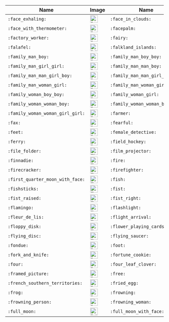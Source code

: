 | Name | Image | Name | Image | Name | Image | Name | Image |
| --- | --- | --- | --- | --- | --- | --- | --- |
| `:face_exhaling:` | <img src="https://github.githubassets.com/images/icons/emoji/unicode/1f62e-1f4a8.png?v8" alt="face_exhaling" width="24" height="24" /> | `:face_in_clouds:` | <img src="https://github.githubassets.com/images/icons/emoji/unicode/1f636-1f32b.png?v8" alt="face_in_clouds" width="24" height="24" /> | `:face_with_head_bandage:` | <img src="https://github.githubassets.com/images/icons/emoji/unicode/1f915.png?v8" alt="face_with_head_bandage" width="24" height="24" /> | `:face_with_spiral_eyes:` | <img src="https://github.githubassets.com/images/icons/emoji/unicode/1f635-1f4ab.png?v8" alt="face_with_spiral_eyes" width="24" height="24" /> |
| `:face_with_thermometer:` | <img src="https://github.githubassets.com/images/icons/emoji/unicode/1f912.png?v8" alt="face_with_thermometer" width="24" height="24" /> | `:facepalm:` | <img src="https://github.githubassets.com/images/icons/emoji/unicode/1f926.png?v8" alt="facepalm" width="24" height="24" /> | `:facepunch:` | <img src="https://github.githubassets.com/images/icons/emoji/unicode/1f44a.png?v8" alt="facepunch" width="24" height="24" /> | `:factory:` | <img src="https://github.githubassets.com/images/icons/emoji/unicode/1f3ed.png?v8" alt="factory" width="24" height="24" /> |
| `:factory_worker:` | <img src="https://github.githubassets.com/images/icons/emoji/unicode/1f9d1-1f3ed.png?v8" alt="factory_worker" width="24" height="24" /> | `:fairy:` | <img src="https://github.githubassets.com/images/icons/emoji/unicode/1f9da.png?v8" alt="fairy" width="24" height="24" /> | `:fairy_man:` | <img src="https://github.githubassets.com/images/icons/emoji/unicode/1f9da-2642.png?v8" alt="fairy_man" width="24" height="24" /> | `:fairy_woman:` | <img src="https://github.githubassets.com/images/icons/emoji/unicode/1f9da-2640.png?v8" alt="fairy_woman" width="24" height="24" /> |
| `:falafel:` | <img src="https://github.githubassets.com/images/icons/emoji/unicode/1f9c6.png?v8" alt="falafel" width="24" height="24" /> | `:falkland_islands:` | <img src="https://github.githubassets.com/images/icons/emoji/unicode/1f1eb-1f1f0.png?v8" alt="falkland_islands" width="24" height="24" /> | `:fallen_leaf:` | <img src="https://github.githubassets.com/images/icons/emoji/unicode/1f342.png?v8" alt="fallen_leaf" width="24" height="24" /> | `:family:` | <img src="https://github.githubassets.com/images/icons/emoji/unicode/1f46a.png?v8" alt="family" width="24" height="24" /> |
| `:family_man_boy:` | <img src="https://github.githubassets.com/images/icons/emoji/unicode/1f468-1f466.png?v8" alt="family_man_boy" width="24" height="24" /> | `:family_man_boy_boy:` | <img src="https://github.githubassets.com/images/icons/emoji/unicode/1f468-1f466-1f466.png?v8" alt="family_man_boy_boy" width="24" height="24" /> | `:family_man_girl:` | <img src="https://github.githubassets.com/images/icons/emoji/unicode/1f468-1f467.png?v8" alt="family_man_girl" width="24" height="24" /> | `:family_man_girl_boy:` | <img src="https://github.githubassets.com/images/icons/emoji/unicode/1f468-1f467-1f466.png?v8" alt="family_man_girl_boy" width="24" height="24" /> |
| `:family_man_girl_girl:` | <img src="https://github.githubassets.com/images/icons/emoji/unicode/1f468-1f467-1f467.png?v8" alt="family_man_girl_girl" width="24" height="24" /> | `:family_man_man_boy:` | <img src="https://github.githubassets.com/images/icons/emoji/unicode/1f468-1f468-1f466.png?v8" alt="family_man_man_boy" width="24" height="24" /> | `:family_man_man_boy_boy:` | <img src="https://github.githubassets.com/images/icons/emoji/unicode/1f468-1f468-1f466-1f466.png?v8" alt="family_man_man_boy_boy" width="24" height="24" /> | `:family_man_man_girl:` | <img src="https://github.githubassets.com/images/icons/emoji/unicode/1f468-1f468-1f467.png?v8" alt="family_man_man_girl" width="24" height="24" /> |
| `:family_man_man_girl_boy:` | <img src="https://github.githubassets.com/images/icons/emoji/unicode/1f468-1f468-1f467-1f466.png?v8" alt="family_man_man_girl_boy" width="24" height="24" /> | `:family_man_man_girl_girl:` | <img src="https://github.githubassets.com/images/icons/emoji/unicode/1f468-1f468-1f467-1f467.png?v8" alt="family_man_man_girl_girl" width="24" height="24" /> | `:family_man_woman_boy:` | <img src="https://github.githubassets.com/images/icons/emoji/unicode/1f468-1f469-1f466.png?v8" alt="family_man_woman_boy" width="24" height="24" /> | `:family_man_woman_boy_boy:` | <img src="https://github.githubassets.com/images/icons/emoji/unicode/1f468-1f469-1f466-1f466.png?v8" alt="family_man_woman_boy_boy" width="24" height="24" /> |
| `:family_man_woman_girl:` | <img src="https://github.githubassets.com/images/icons/emoji/unicode/1f468-1f469-1f467.png?v8" alt="family_man_woman_girl" width="24" height="24" /> | `:family_man_woman_girl_boy:` | <img src="https://github.githubassets.com/images/icons/emoji/unicode/1f468-1f469-1f467-1f466.png?v8" alt="family_man_woman_girl_boy" width="24" height="24" /> | `:family_man_woman_girl_girl:` | <img src="https://github.githubassets.com/images/icons/emoji/unicode/1f468-1f469-1f467-1f467.png?v8" alt="family_man_woman_girl_girl" width="24" height="24" /> | `:family_woman_boy:` | <img src="https://github.githubassets.com/images/icons/emoji/unicode/1f469-1f466.png?v8" alt="family_woman_boy" width="24" height="24" /> |
| `:family_woman_boy_boy:` | <img src="https://github.githubassets.com/images/icons/emoji/unicode/1f469-1f466-1f466.png?v8" alt="family_woman_boy_boy" width="24" height="24" /> | `:family_woman_girl:` | <img src="https://github.githubassets.com/images/icons/emoji/unicode/1f469-1f467.png?v8" alt="family_woman_girl" width="24" height="24" /> | `:family_woman_girl_boy:` | <img src="https://github.githubassets.com/images/icons/emoji/unicode/1f469-1f467-1f466.png?v8" alt="family_woman_girl_boy" width="24" height="24" /> | `:family_woman_girl_girl:` | <img src="https://github.githubassets.com/images/icons/emoji/unicode/1f469-1f467-1f467.png?v8" alt="family_woman_girl_girl" width="24" height="24" /> |
| `:family_woman_woman_boy:` | <img src="https://github.githubassets.com/images/icons/emoji/unicode/1f469-1f469-1f466.png?v8" alt="family_woman_woman_boy" width="24" height="24" /> | `:family_woman_woman_boy_boy:` | <img src="https://github.githubassets.com/images/icons/emoji/unicode/1f469-1f469-1f466-1f466.png?v8" alt="family_woman_woman_boy_boy" width="24" height="24" /> | `:family_woman_woman_girl:` | <img src="https://github.githubassets.com/images/icons/emoji/unicode/1f469-1f469-1f467.png?v8" alt="family_woman_woman_girl" width="24" height="24" /> | `:family_woman_woman_girl_boy:` | <img src="https://github.githubassets.com/images/icons/emoji/unicode/1f469-1f469-1f467-1f466.png?v8" alt="family_woman_woman_girl_boy" width="24" height="24" /> |
| `:family_woman_woman_girl_girl:` | <img src="https://github.githubassets.com/images/icons/emoji/unicode/1f469-1f469-1f467-1f467.png?v8" alt="family_woman_woman_girl_girl" width="24" height="24" /> | `:farmer:` | <img src="https://github.githubassets.com/images/icons/emoji/unicode/1f9d1-1f33e.png?v8" alt="farmer" width="24" height="24" /> | `:faroe_islands:` | <img src="https://github.githubassets.com/images/icons/emoji/unicode/1f1eb-1f1f4.png?v8" alt="faroe_islands" width="24" height="24" /> | `:fast_forward:` | <img src="https://github.githubassets.com/images/icons/emoji/unicode/23e9.png?v8" alt="fast_forward" width="24" height="24" /> |
| `:fax:` | <img src="https://github.githubassets.com/images/icons/emoji/unicode/1f4e0.png?v8" alt="fax" width="24" height="24" /> | `:fearful:` | <img src="https://github.githubassets.com/images/icons/emoji/unicode/1f628.png?v8" alt="fearful" width="24" height="24" /> | `:feather:` | <img src="https://github.githubassets.com/images/icons/emoji/unicode/1fab6.png?v8" alt="feather" width="24" height="24" /> | `:feelsgood:` | <img src="https://github.githubassets.com/images/icons/emoji/feelsgood.png?v8" alt="feelsgood" width="24" height="24" /> |
| `:feet:` | <img src="https://github.githubassets.com/images/icons/emoji/unicode/1f43e.png?v8" alt="feet" width="24" height="24" /> | `:female_detective:` | <img src="https://github.githubassets.com/images/icons/emoji/unicode/1f575-2640.png?v8" alt="female_detective" width="24" height="24" /> | `:female_sign:` | <img src="https://github.githubassets.com/images/icons/emoji/unicode/2640.png?v8" alt="female_sign" width="24" height="24" /> | `:ferris_wheel:` | <img src="https://github.githubassets.com/images/icons/emoji/unicode/1f3a1.png?v8" alt="ferris_wheel" width="24" height="24" /> |
| `:ferry:` | <img src="https://github.githubassets.com/images/icons/emoji/unicode/26f4.png?v8" alt="ferry" width="24" height="24" /> | `:field_hockey:` | <img src="https://github.githubassets.com/images/icons/emoji/unicode/1f3d1.png?v8" alt="field_hockey" width="24" height="24" /> | `:fiji:` | <img src="https://github.githubassets.com/images/icons/emoji/unicode/1f1eb-1f1ef.png?v8" alt="fiji" width="24" height="24" /> | `:file_cabinet:` | <img src="https://github.githubassets.com/images/icons/emoji/unicode/1f5c4.png?v8" alt="file_cabinet" width="24" height="24" /> |
| `:file_folder:` | <img src="https://github.githubassets.com/images/icons/emoji/unicode/1f4c1.png?v8" alt="file_folder" width="24" height="24" /> | `:film_projector:` | <img src="https://github.githubassets.com/images/icons/emoji/unicode/1f4fd.png?v8" alt="film_projector" width="24" height="24" /> | `:film_strip:` | <img src="https://github.githubassets.com/images/icons/emoji/unicode/1f39e.png?v8" alt="film_strip" width="24" height="24" /> | `:finland:` | <img src="https://github.githubassets.com/images/icons/emoji/unicode/1f1eb-1f1ee.png?v8" alt="finland" width="24" height="24" /> |
| `:finnadie:` | <img src="https://github.githubassets.com/images/icons/emoji/finnadie.png?v8" alt="finnadie" width="24" height="24" /> | `:fire:` | <img src="https://github.githubassets.com/images/icons/emoji/unicode/1f525.png?v8" alt="fire" width="24" height="24" /> | `:fire_engine:` | <img src="https://github.githubassets.com/images/icons/emoji/unicode/1f692.png?v8" alt="fire_engine" width="24" height="24" /> | `:fire_extinguisher:` | <img src="https://github.githubassets.com/images/icons/emoji/unicode/1f9ef.png?v8" alt="fire_extinguisher" width="24" height="24" /> |
| `:firecracker:` | <img src="https://github.githubassets.com/images/icons/emoji/unicode/1f9e8.png?v8" alt="firecracker" width="24" height="24" /> | `:firefighter:` | <img src="https://github.githubassets.com/images/icons/emoji/unicode/1f9d1-1f692.png?v8" alt="firefighter" width="24" height="24" /> | `:fireworks:` | <img src="https://github.githubassets.com/images/icons/emoji/unicode/1f386.png?v8" alt="fireworks" width="24" height="24" /> | `:first_quarter_moon:` | <img src="https://github.githubassets.com/images/icons/emoji/unicode/1f313.png?v8" alt="first_quarter_moon" width="24" height="24" /> |
| `:first_quarter_moon_with_face:` | <img src="https://github.githubassets.com/images/icons/emoji/unicode/1f31b.png?v8" alt="first_quarter_moon_with_face" width="24" height="24" /> | `:fish:` | <img src="https://github.githubassets.com/images/icons/emoji/unicode/1f41f.png?v8" alt="fish" width="24" height="24" /> | `:fish_cake:` | <img src="https://github.githubassets.com/images/icons/emoji/unicode/1f365.png?v8" alt="fish_cake" width="24" height="24" /> | `:fishing_pole_and_fish:` | <img src="https://github.githubassets.com/images/icons/emoji/unicode/1f3a3.png?v8" alt="fishing_pole_and_fish" width="24" height="24" /> |
| `:fishsticks:` | <img src="https://github.githubassets.com/images/icons/emoji/fishsticks.png?v8" alt="fishsticks" width="24" height="24" /> | `:fist:` | <img src="https://github.githubassets.com/images/icons/emoji/unicode/270a.png?v8" alt="fist" width="24" height="24" /> | `:fist_left:` | <img src="https://github.githubassets.com/images/icons/emoji/unicode/1f91b.png?v8" alt="fist_left" width="24" height="24" /> | `:fist_oncoming:` | <img src="https://github.githubassets.com/images/icons/emoji/unicode/1f44a.png?v8" alt="fist_oncoming" width="24" height="24" /> |
| `:fist_raised:` | <img src="https://github.githubassets.com/images/icons/emoji/unicode/270a.png?v8" alt="fist_raised" width="24" height="24" /> | `:fist_right:` | <img src="https://github.githubassets.com/images/icons/emoji/unicode/1f91c.png?v8" alt="fist_right" width="24" height="24" /> | `:five:` | <img src="https://github.githubassets.com/images/icons/emoji/unicode/0035-20e3.png?v8" alt="five" width="24" height="24" /> | `:flags:` | <img src="https://github.githubassets.com/images/icons/emoji/unicode/1f38f.png?v8" alt="flags" width="24" height="24" /> |
| `:flamingo:` | <img src="https://github.githubassets.com/images/icons/emoji/unicode/1f9a9.png?v8" alt="flamingo" width="24" height="24" /> | `:flashlight:` | <img src="https://github.githubassets.com/images/icons/emoji/unicode/1f526.png?v8" alt="flashlight" width="24" height="24" /> | `:flat_shoe:` | <img src="https://github.githubassets.com/images/icons/emoji/unicode/1f97f.png?v8" alt="flat_shoe" width="24" height="24" /> | `:flatbread:` | <img src="https://github.githubassets.com/images/icons/emoji/unicode/1fad3.png?v8" alt="flatbread" width="24" height="24" /> |
| `:fleur_de_lis:` | <img src="https://github.githubassets.com/images/icons/emoji/unicode/269c.png?v8" alt="fleur_de_lis" width="24" height="24" /> | `:flight_arrival:` | <img src="https://github.githubassets.com/images/icons/emoji/unicode/1f6ec.png?v8" alt="flight_arrival" width="24" height="24" /> | `:flight_departure:` | <img src="https://github.githubassets.com/images/icons/emoji/unicode/1f6eb.png?v8" alt="flight_departure" width="24" height="24" /> | `:flipper:` | <img src="https://github.githubassets.com/images/icons/emoji/unicode/1f42c.png?v8" alt="flipper" width="24" height="24" /> |
| `:floppy_disk:` | <img src="https://github.githubassets.com/images/icons/emoji/unicode/1f4be.png?v8" alt="floppy_disk" width="24" height="24" /> | `:flower_playing_cards:` | <img src="https://github.githubassets.com/images/icons/emoji/unicode/1f3b4.png?v8" alt="flower_playing_cards" width="24" height="24" /> | `:flushed:` | <img src="https://github.githubassets.com/images/icons/emoji/unicode/1f633.png?v8" alt="flushed" width="24" height="24" /> | `:fly:` | <img src="https://github.githubassets.com/images/icons/emoji/unicode/1fab0.png?v8" alt="fly" width="24" height="24" /> |
| `:flying_disc:` | <img src="https://github.githubassets.com/images/icons/emoji/unicode/1f94f.png?v8" alt="flying_disc" width="24" height="24" /> | `:flying_saucer:` | <img src="https://github.githubassets.com/images/icons/emoji/unicode/1f6f8.png?v8" alt="flying_saucer" width="24" height="24" /> | `:fog:` | <img src="https://github.githubassets.com/images/icons/emoji/unicode/1f32b.png?v8" alt="fog" width="24" height="24" /> | `:foggy:` | <img src="https://github.githubassets.com/images/icons/emoji/unicode/1f301.png?v8" alt="foggy" width="24" height="24" /> |
| `:fondue:` | <img src="https://github.githubassets.com/images/icons/emoji/unicode/1fad5.png?v8" alt="fondue" width="24" height="24" /> | `:foot:` | <img src="https://github.githubassets.com/images/icons/emoji/unicode/1f9b6.png?v8" alt="foot" width="24" height="24" /> | `:football:` | <img src="https://github.githubassets.com/images/icons/emoji/unicode/1f3c8.png?v8" alt="football" width="24" height="24" /> | `:footprints:` | <img src="https://github.githubassets.com/images/icons/emoji/unicode/1f463.png?v8" alt="footprints" width="24" height="24" /> |
| `:fork_and_knife:` | <img src="https://github.githubassets.com/images/icons/emoji/unicode/1f374.png?v8" alt="fork_and_knife" width="24" height="24" /> | `:fortune_cookie:` | <img src="https://github.githubassets.com/images/icons/emoji/unicode/1f960.png?v8" alt="fortune_cookie" width="24" height="24" /> | `:fountain:` | <img src="https://github.githubassets.com/images/icons/emoji/unicode/26f2.png?v8" alt="fountain" width="24" height="24" /> | `:fountain_pen:` | <img src="https://github.githubassets.com/images/icons/emoji/unicode/1f58b.png?v8" alt="fountain_pen" width="24" height="24" /> |
| `:four:` | <img src="https://github.githubassets.com/images/icons/emoji/unicode/0034-20e3.png?v8" alt="four" width="24" height="24" /> | `:four_leaf_clover:` | <img src="https://github.githubassets.com/images/icons/emoji/unicode/1f340.png?v8" alt="four_leaf_clover" width="24" height="24" /> | `:fox_face:` | <img src="https://github.githubassets.com/images/icons/emoji/unicode/1f98a.png?v8" alt="fox_face" width="24" height="24" /> | `:fr:` | <img src="https://github.githubassets.com/images/icons/emoji/unicode/1f1eb-1f1f7.png?v8" alt="fr" width="24" height="24" /> |
| `:framed_picture:` | <img src="https://github.githubassets.com/images/icons/emoji/unicode/1f5bc.png?v8" alt="framed_picture" width="24" height="24" /> | `:free:` | <img src="https://github.githubassets.com/images/icons/emoji/unicode/1f193.png?v8" alt="free" width="24" height="24" /> | `:french_guiana:` | <img src="https://github.githubassets.com/images/icons/emoji/unicode/1f1ec-1f1eb.png?v8" alt="french_guiana" width="24" height="24" /> | `:french_polynesia:` | <img src="https://github.githubassets.com/images/icons/emoji/unicode/1f1f5-1f1eb.png?v8" alt="french_polynesia" width="24" height="24" /> |
| `:french_southern_territories:` | <img src="https://github.githubassets.com/images/icons/emoji/unicode/1f1f9-1f1eb.png?v8" alt="french_southern_territories" width="24" height="24" /> | `:fried_egg:` | <img src="https://github.githubassets.com/images/icons/emoji/unicode/1f373.png?v8" alt="fried_egg" width="24" height="24" /> | `:fried_shrimp:` | <img src="https://github.githubassets.com/images/icons/emoji/unicode/1f364.png?v8" alt="fried_shrimp" width="24" height="24" /> | `:fries:` | <img src="https://github.githubassets.com/images/icons/emoji/unicode/1f35f.png?v8" alt="fries" width="24" height="24" /> |
| `:frog:` | <img src="https://github.githubassets.com/images/icons/emoji/unicode/1f438.png?v8" alt="frog" width="24" height="24" /> | `:frowning:` | <img src="https://github.githubassets.com/images/icons/emoji/unicode/1f626.png?v8" alt="frowning" width="24" height="24" /> | `:frowning_face:` | <img src="https://github.githubassets.com/images/icons/emoji/unicode/2639.png?v8" alt="frowning_face" width="24" height="24" /> | `:frowning_man:` | <img src="https://github.githubassets.com/images/icons/emoji/unicode/1f64d-2642.png?v8" alt="frowning_man" width="24" height="24" /> |
| `:frowning_person:` | <img src="https://github.githubassets.com/images/icons/emoji/unicode/1f64d.png?v8" alt="frowning_person" width="24" height="24" /> | `:frowning_woman:` | <img src="https://github.githubassets.com/images/icons/emoji/unicode/1f64d-2640.png?v8" alt="frowning_woman" width="24" height="24" /> | `:fu:` | <img src="https://github.githubassets.com/images/icons/emoji/unicode/1f595.png?v8" alt="fu" width="24" height="24" /> | `:fuelpump:` | <img src="https://github.githubassets.com/images/icons/emoji/unicode/26fd.png?v8" alt="fuelpump" width="24" height="24" /> |
| `:full_moon:` | <img src="https://github.githubassets.com/images/icons/emoji/unicode/1f315.png?v8" alt="full_moon" width="24" height="24" /> | `:full_moon_with_face:` | <img src="https://github.githubassets.com/images/icons/emoji/unicode/1f31d.png?v8" alt="full_moon_with_face" width="24" height="24" /> | `:funeral_urn:` | <img src="https://github.githubassets.com/images/icons/emoji/unicode/26b1.png?v8" alt="funeral_urn" width="24" height="24" /> |  |  |
